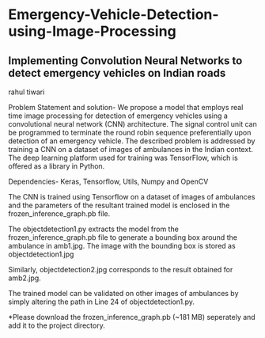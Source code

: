 # Emergency-Vehicle-Detection-using-Image-Processing
## Implementing Convolution Neural Networks to detect emergency vehicles on Indian roads
rahul tiwari

Problem Statement and solution- We propose a model that employs real time image processing for detection of emergency vehicles using a convolutional neural network (CNN) architecture. The signal control unit can be programmed to terminate the round robin sequence preferentially upon detection of an emergency vehicle.
The described problem is addressed by training a CNN on a dataset  of images of ambulances in the Indian context. The deep learning platform used for training was TensorFlow, which is offered as a library in Python. 

Dependencies- Keras, Tensorflow, Utils, Numpy and OpenCV

The CNN is trained using Tensorflow on a dataset of  images of ambulances and the parameters of the resultant trained model is enclosed in the frozen_inference_graph.pb file.

The objectdetection1.py extracts the model from the frozen_inference_graph.pb file to generate a bounding box around the ambulance in amb1.jpg. The image with the bounding box is stored as objectdetection1.jpg

Similarly, objectdetection2.jpg corresponds to the result obtained for amb2.jpg. 

The trained model can be validated on other images of ambulances by simply altering the path in Line 24 of objectdetection1.py.

*Please download the frozen_inference_graph.pb (~181 MB) seperately and add it to the project directory.
